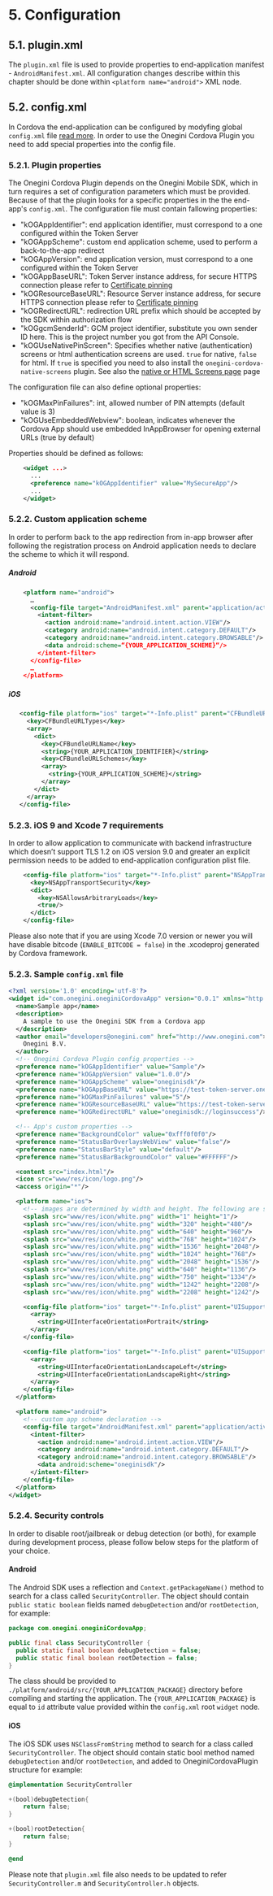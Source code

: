 # 5. Configuration

## 5.1. plugin.xml

The `plugin.xml` file is used to provide properties to end-application manifest - `AndroidManifest.xml`. All configuration changes describe within this chapter should be done within `<platform name="android">` XML node.

## 5.2. config.xml

In Cordova the end-application can be configured by modyfing global `config.xml` file [read more](https://cordova.apache.org/docs/en/4.0.0/config_ref_index.md.html). In order to use the Onegini Cordova Plugin you need to add special properties into the config file.

### 5.2.1. Plugin properties
The Onegini Cordova Plugin depends on the Onegini Mobile SDK, which in turn requires a set of configuration parameters which must be provided. Because of that the plugin looks for a specific properties in the the end-app's `config.xml`.
The configuration file must contain fallowing properties:

- "kOGAppIdentifier": end application identifier, must correspond to a one configured within the Token Server
- "kOGAppScheme": custom end application scheme, used to perform a back-to-the-app redirect
- "kOGAppVersion": end application version, must correspond to a one configured within the Token Server
- "kOGAppBaseURL": Token Server instance address, for secure HTTPS connection please refer to [Certificate pinning](certificate-pinning.md)
- "kOGResourceBaseURL": Resource Server instance address, for secure HTTPS connection please refer to [Certificate pinning](certificate-pinning.md)
- "kOGRedirectURL": redirection URL prefix which should be accepted by the SDK within authorization flow
- "kOGgcmSenderId": GCM project identifier, substitute you own sender ID here. This is the project number you got from the API Console.
- "kOGUseNativePinScreen": Specifies whether native (authentication) screens or html authentication screens are used. `true` for native, `false` for html. If `true` is specified you need to also install the `onegini-cordova-native-screens` plugin. See also the [native or HTML Screens page](screens.md) page

The configuration file can also define optional properties:
- "kOGMaxPinFailures": int, allowed number of PIN attempts (default value is 3)
- "kOGUseEmbeddedWebview": boolean, indicates whenever the Cordova App should use embedded InAppBrowser for opening external URLs (true by default)


Properties should be defined as follows:

```xml
    <widget ...>
      ...
      <preference name="kOGAppIdentifier" value="MySecureApp"/>
      ...
    </widget>
```


### 5.2.2. Custom application scheme

In order to perform back to the app redirection from in-app browser after following the registration process on Android application needs to declare the scheme to which it will respond. 

##### Android


```xml
    <platform name="android">
      …
      <config-file target="AndroidManifest.xml" parent="application/activity">
        <intent-filter>
          <action android:name="android.intent.action.VIEW"/>
          <category android:name="android.intent.category.DEFAULT"/>
          <category android:name="android.intent.category.BROWSABLE"/>
          <data android:scheme=“{YOUR_APPLICATION_SCHEME}“/>
        </intent-filter>
      </config-file>
      …
    </platform>
```

##### iOS


```xml
   <config-file platform="ios" target="*-Info.plist" parent="CFBundleURLTypes">
     <key>CFBundleURLTypes</key>
     <array>
       <dict>
         <key>CFBundleURLName</key>
         <string>{YOUR_APPLICATION_IDENTIFIER}</string>
         <key>CFBundleURLSchemes</key>
         <array>
           <string>{YOUR_APPLICATION_SCHEME}</string>
         </array>
       </dict>
     </array>
   </config-file>
```


### 5.2.3. iOS 9 and Xcode 7 requirements

In order to allow application to communicate with backend infrastructure which doesn’t support TLS 1.2 on iOS version 9.0 and greater an explicit permission needs to be added to end-application configuration plist file.

```xml
    <config-file platform="ios" target="*-Info.plist" parent="NSAppTransportSecurity">
      <key>NSAppTransportSecurity</key>
      <dict>
        <key>NSAllowsArbitraryLoads</key>
        <true/>
      </dict>
    </config-file>
```

Please also note that if you are using Xcode 7.0 version or newer you will have disable bitcode (`ENABLE_BITCODE = false`) in the .xcodeproj generated by Cordova framework.  


### 5.2.3. Sample `config.xml` file
```xml
<?xml version='1.0' encoding='utf-8'?>
<widget id="com.onegini.oneginiCordovaApp" version="0.0.1" xmlns="http://www.w3.org/ns/widgets" xmlns:android="http://schemas.android.com/apk/res/android">
  <name>Sample app</name>
  <description>
    A sample to use the Onegini SDK from a Cordova app
  </description>
  <author email="developers@onegini.com" href="http://www.onegini.com">
    Onegini B.V.
  </author>
  <!-- Onegini Cordova Plugin config properties -->
  <preference name="kOGAppIdentifier" value="Sample"/>
  <preference name="kOGAppVersion" value="1.0.0"/>
  <preference name="kOGAppScheme" value="oneginisdk"/>
  <preference name="kOGAppBaseURL" value="https://test-token-server.onegini.com"/>
  <preference name="kOGMaxPinFailures" value="5"/>
  <preference name="kOGResourceBaseURL" value="https://test-token-server.onegini.com"/>
  <preference name="kOGRedirectURL" value="oneginisdk://loginsuccess"/>

  <!-- App's custom properties -->
  <preference name="BackgroundColor" value="0xfff0f0f0"/>
  <preference name="StatusBarOverlaysWebView" value="false"/>
  <preference name="StatusBarStyle" value="default"/>
  <preference name="StatusBarBackgroundColor" value="#FFFFFF"/>

  <content src="index.html"/>
  <icon src="www/res/icon/logo.png"/>
  <access origin="*"/>

  <platform name="ios">
    <!-- images are determined by width and height. The following are supported -->
    <splash src="www/res/icon/white.png" width="1" height="1"/>
    <splash src="www/res/icon/white.png" width="320" height="480"/>
    <splash src="www/res/icon/white.png" width="640" height="960"/>
    <splash src="www/res/icon/white.png" width="768" height="1024"/>
    <splash src="www/res/icon/white.png" width="1536" height="2048"/>
    <splash src="www/res/icon/white.png" width="1024" height="768"/>
    <splash src="www/res/icon/white.png" width="2048" height="1536"/>
    <splash src="www/res/icon/white.png" width="640" height="1136"/>
    <splash src="www/res/icon/white.png" width="750" height="1334"/>
    <splash src="www/res/icon/white.png" width="1242" height="2208"/>
    <splash src="www/res/icon/white.png" width="2208" height="1242"/>

    <config-file platform="ios" target="*-Info.plist" parent="UISupportedInterfaceOrientations">
      <array>
        <string>UIInterfaceOrientationPortrait</string>
      </array>
    </config-file>

    <config-file platform="ios" target="*-Info.plist" parent="UISupportedInterfaceOrientations~ipad">
      <array>
        <string>UIInterfaceOrientationLandscapeLeft</string>
        <string>UIInterfaceOrientationLandscapeRight</string>
      </array>
    </config-file>
  </platform>

  <platform name="android">
    <!-- custom app scheme declaration -->
    <config-file target="AndroidManifest.xml" parent="application/activity">
      <intent-filter>
        <action android:name="android.intent.action.VIEW"/>
        <category android:name="android.intent.category.DEFAULT"/>
        <category android:name="android.intent.category.BROWSABLE"/>
        <data android:scheme="oneginisdk"/>
      </intent-filter>
    </config-file>
  </platform>
</widget>

```

### 5.2.4. Security controls
In order to disable root/jailbreak or debug detection (or both), for example during development process, please follow below steps for the platform of your choice. 

#### Android 
The Android SDK uses a reflection and `Context.getPackageName()` method to search for a class called `SecurityController`. The object should contain `public static boolean` fields named `debugDetection` and/or `rootDetection`, for example:

```java
package com.onegini.oneginiCordovaApp;

public final class SecurityController {
  public static final boolean debugDetection = false;
  public static final boolean rootDetection = false;
}
```

The class should be provided to `./platform/android/src/{YOUR_APPLICATION_PACKAGE}` directory before compiling and starting the application. The `{YOUR_APPLICATION_PACKAGE}` is equal to `id` attribute value provided within the `config.xml` root `widget` node.

#### iOS
The iOS SDK uses `NSClassFromString` method to search for a class called `SecurityController`. The object should contain static bool method named `debugDetection` and/or `rootDetection`, and added to OneginiCordovaPlugin structure for example:

```objectivec
@implementation SecurityController

+(bool)debugDetection{
    return false;
}

+(bool)rootDetection{
    return false;
}

@end
```

Please note that `plugin.xml` file also needs to be updated to refer `SecurityController.m` and `SecurityController.h` objects.